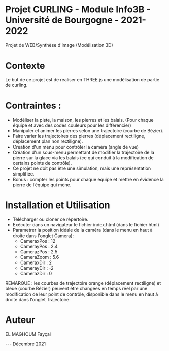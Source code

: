 # Projet CURLING - Module Info3B - Université de Bourgogne - 2021-2022
Projet de WEB/Synthèse d'image (Modélisation 3D)

# Contexte 
Le but de ce projet est de réaliser en THREE.js une modélisation de partie de curling.

# Contraintes :
- Modéliser la piste, la maison, les pierres et les balais. (Pour chaque équipe et avec des codes couleurs pour les différencier)
- Manipuler et animer les pierres selon une trajectoire (courbe de Bézier).
- Faire varier les trajectoires des pierres (déplacement rectiligne, déplacement plan non rectiligne).
- Création d'un menu pour contrôler la caméra (angle de vue)
- Création d'un sous-menu permettant de modifier la trajectoire de la pierre sur la glace via les balais (ce qui conduit à la modification de certains points de contrôle).
- Ce projet ne doit pas être une simulation, mais une représentation simplifiée.
- Bonus : compter les points pour chaque équipe et mettre en évidence la pierre de l’équipe qui mène.

# Installation et Utilisation

- Télécharger ou cloner ce répertoire.
- Exécuter dans un navigateur le fichier index.html (dans le fichier html)
- Parametrer la position idéale de la caméra (dans le menu en haut à droite dans l'onglet Camera):
  - CameraxPos : 12
  - CamerayPos : 2.4
  - CamerazPos : 2.5
  - CameraZoom : 5.6
  - CameraxDir : 2
  - CamerayDir : -2
  - CamerazDir : 0

REMARQUE : les courbes de trajectoire orange (déplacement rectiligne) et bleue (courbe Bézier) peuvent être changées en temps réel par une modification de leur point de contrôle, disponible dans le menu en haut à droite dans l'onglet Trajectoire:


# Auteur 
EL MAGHOUM Fayçal 

--- Décembre 2021
